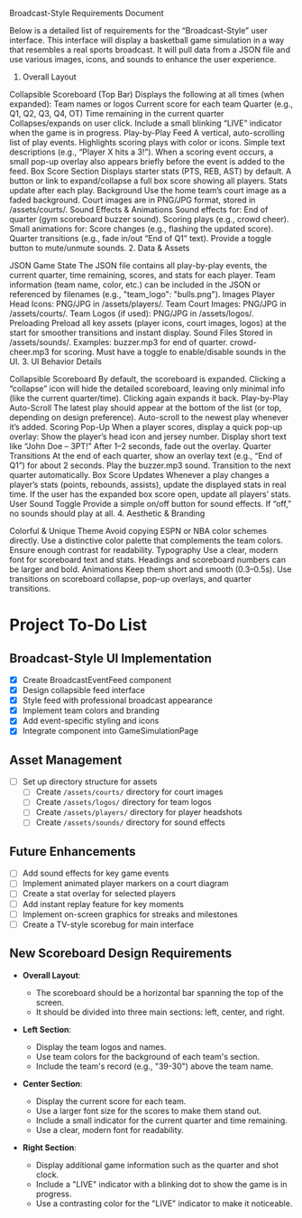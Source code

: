 Broadcast-Style Requirements Document

Below is a detailed list of requirements for the “Broadcast-Style” user interface. This interface will display a basketball game simulation in a way that resembles a real sports broadcast. It will pull data from a JSON file and use various images, icons, and sounds to enhance the user experience.

1. Overall Layout

Collapsible Scoreboard (Top Bar)
Displays the following at all times (when expanded):
Team names or logos
Current score for each team
Quarter (e.g., Q1, Q2, Q3, Q4, OT)
Time remaining in the current quarter
Collapses/expands on user click.
Include a small blinking “LIVE” indicator when the game is in progress.
Play-by-Play Feed
A vertical, auto-scrolling list of play events.
Highlights scoring plays with color or icons.
Simple text descriptions (e.g., “Player X hits a 3!”).
When a scoring event occurs, a small pop-up overlay also appears briefly before the event is added to the feed.
Box Score Section
Displays starter stats (PTS, REB, AST) by default.
A button or link to expand/collapse a full box score showing all players.
Stats update after each play.
Background
Use the home team’s court image as a faded background.
Court images are in PNG/JPG format, stored in /assets/courts/.
Sound Effects & Animations
Sound effects for:
End of quarter (gym scoreboard buzzer sound).
Scoring plays (e.g., crowd cheer).
Small animations for:
Score changes (e.g., flashing the updated score).
Quarter transitions (e.g., fade in/out “End of Q1” text).
Provide a toggle button to mute/unmute sounds.
2. Data & Assets

JSON Game State
The JSON file contains all play-by-play events, the current quarter, time remaining, scores, and stats for each player.
Team information (team name, color, etc.) can be included in the JSON or referenced by filenames (e.g., "team_logo": "bulls.png").
Images
Player Head Icons: PNG/JPG in /assets/players/.
Team Court Images: PNG/JPG in /assets/courts/.
Team Logos (if used): PNG/JPG in /assets/logos/.
Preloading
Preload all key assets (player icons, court images, logos) at the start for smoother transitions and instant display.
Sound Files
Stored in /assets/sounds/.
Examples:
buzzer.mp3 for end of quarter.
crowd-cheer.mp3 for scoring.
Must have a toggle to enable/disable sounds in the UI.
3. UI Behavior Details

Collapsible Scoreboard
By default, the scoreboard is expanded.
Clicking a “collapse” icon will hide the detailed scoreboard, leaving only minimal info (like the current quarter/time).
Clicking again expands it back.
Play-by-Play Auto-Scroll
The latest play should appear at the bottom of the list (or top, depending on design preference).
Auto-scroll to the newest play whenever it’s added.
Scoring Pop-Up
When a player scores, display a quick pop-up overlay:
Show the player’s head icon and jersey number.
Display short text like “John Doe – 3PT!”
After 1–2 seconds, fade out the overlay.
Quarter Transitions
At the end of each quarter, show an overlay text (e.g., “End of Q1”) for about 2 seconds.
Play the buzzer.mp3 sound.
Transition to the next quarter automatically.
Box Score Updates
Whenever a play changes a player’s stats (points, rebounds, assists), update the displayed stats in real time.
If the user has the expanded box score open, update all players’ stats.
User Sound Toggle
Provide a simple on/off button for sound effects.
If “off,” no sounds should play at all.
4. Aesthetic & Branding

Colorful & Unique Theme
Avoid copying ESPN or NBA color schemes directly.
Use a distinctive color palette that complements the team colors.
Ensure enough contrast for readability.
Typography
Use a clear, modern font for scoreboard text and stats.
Headings and scoreboard numbers can be larger and bold.
Animations
Keep them short and smooth (0.3–0.5s).
Use transitions on scoreboard collapse, pop-up overlays, and quarter transitions.

# Project To-Do List

## Broadcast-Style UI Implementation

- [x] Create BroadcastEventFeed component
- [x] Design collapsible feed interface
- [x] Style feed with professional broadcast appearance
- [x] Implement team colors and branding
- [x] Add event-specific styling and icons
- [x] Integrate component into GameSimulationPage

## Asset Management

- [ ] Set up directory structure for assets
  - [ ] Create `/assets/courts/` directory for court images
  - [ ] Create `/assets/logos/` directory for team logos
  - [ ] Create `/assets/players/` directory for player headshots
  - [ ] Create `/assets/sounds/` directory for sound effects

## Future Enhancements

- [ ] Add sound effects for key game events
- [ ] Implement animated player markers on a court diagram
- [ ] Create a stat overlay for selected players
- [ ] Add instant replay feature for key moments
- [ ] Implement on-screen graphics for streaks and milestones
- [ ] Create a TV-style scorebug for main interface

## New Scoreboard Design Requirements

- **Overall Layout**:
  - The scoreboard should be a horizontal bar spanning the top of the screen.
  - It should be divided into three main sections: left, center, and right.

- **Left Section**:
  - Display the team logos and names.
  - Use team colors for the background of each team's section.
  - Include the team's record (e.g., "39-30") above the team name.

- **Center Section**:
  - Display the current score for each team.
  - Use a larger font size for the scores to make them stand out.
  - Include a small indicator for the current quarter and time remaining.
  - Use a clear, modern font for readability.

- **Right Section**:
  - Display additional game information such as the quarter and shot clock.
  - Include a "LIVE" indicator with a blinking dot to show the game is in progress.
  - Use a contrasting color for the "LIVE" indicator to make it noticeable.
